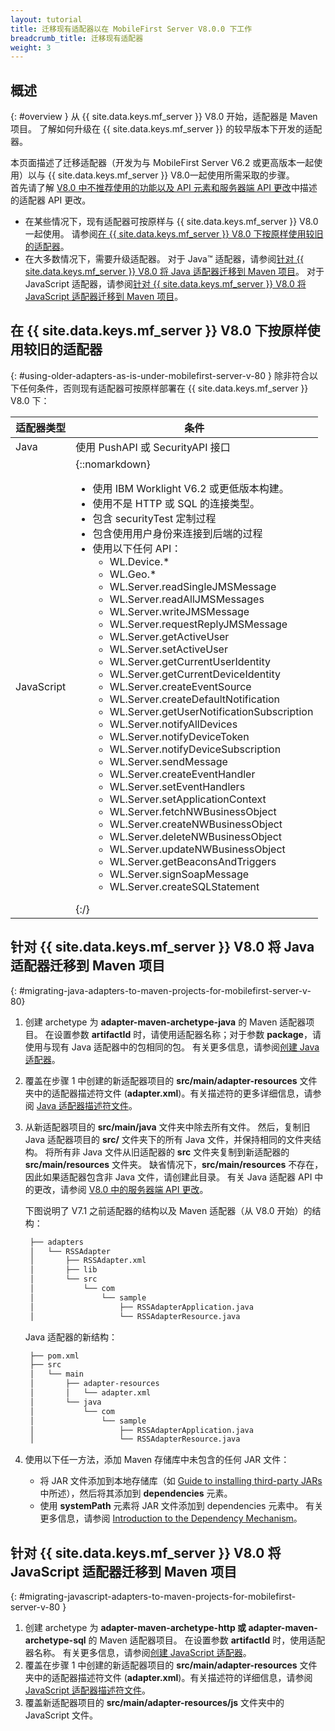 ```yaml
---
layout: tutorial
title: 迁移现有适配器以在 MobileFirst Server V8.0.0 下工作
breadcrumb_title: 迁移现有适配器
weight: 3
---
```

<!-- NLS_CHARSET=UTF-8 -->
## 概述
{: #overview }
从 {{ site.data.keys.mf_server }} V8.0 开始，适配器是 Maven 项目。 了解如何升级在 {{ site.data.keys.mf_server }} 的较早版本下开发的适配器。

本页面描述了迁移适配器（开发为与 MobileFirst Server V6.2 或更高版本一起使用）以与 {{ site.data.keys.mf_server }} V8.0一起使用所需采取的步骤。  
首先请了解 [V8.0 中不推荐使用的功能以及 API 元素和服务器端 API 更改](../../product-overview/release-notes/deprecated-discontinued/)中描述的适配器 API 更改。

* 在某些情况下，现有适配器可按原样与 {{ site.data.keys.mf_server }} V8.0 一起使用。 请参阅[在 {{ site.data.keys.mf_server }} V8.0 下按原样使用较旧的适配器](#using-older-adapters-as-is-under-mobilefirst-server-v-80)。
* 在大多数情况下，需要升级适配器。 对于 Java™ 适配器，请参阅[针对 {{ site.data.keys.mf_server }} V8.0 将 Java 适配器迁移到 Maven 项目](#migrating-java-adapters-to-maven-projects-for-mobilefirst-server-v-80)。 对于 JavaScript 适配器，请参阅[针对 {{ site.data.keys.mf_server }} V8.0 将 JavaScript 适配器迁移到 Maven 项目](#migrating-javascript-adapters-to-maven-projects-for-mobilefirst-server-v-80)。

## 在 {{ site.data.keys.mf_server }} V8.0 下按原样使用较旧的适配器
{: #using-older-adapters-as-is-under-mobilefirst-server-v-80 }
除非符合以下任何条件，否则现有适配器可按原样部署在 {{ site.data.keys.mf_server }} V8.0 下：

| 适配器类型 | 条件 | 
|--------------|-----------|
| Java | 使用 PushAPI 或 SecurityAPI 接口 | 
| JavaScript | {::nomarkdown}<ul><li>使用 IBM Worklight V6.2 或更低版本构建。</li><li>使用不是 HTTP 或 SQL 的连接类型。</li><li>包含 securityTest 定制过程</li><li>包含使用用户身份来连接到后端的过程</li><li>使用以下任何 API：<ul><li>WL.Device.*</li><li>WL.Geo.\*</li><li>WL.Server.readSingleJMSMessage</li><li>WL.Server.readAllJMSMessages</li><li>WL.Server.writeJMSMessage</li><li>WL.Server.requestReplyJMSMessage</li><li>WL.Server.getActiveUser</li><li>WL.Server.setActiveUser</li><li>WL.Server.getCurrentUserIdentity</li><li>WL.Server.getCurrentDeviceIdentity</li><li>WL.Server.createEventSource</li><li>WL.Server.createDefaultNotification</li><li>WL.Server.getUserNotificationSubscription</li><li>WL.Server.notifyAllDevices</li><li>WL.Server.notifyDeviceToken</li><li>WL.Server.notifyDeviceSubscription</li><li>WL.Server.sendMessage</li><li>WL.Server.createEventHandler</li><li>WL.Server.setEventHandlers</li><li>WL.Server.setApplicationContext</li><li>WL.Server.fetchNWBusinessObject</li><li>WL.Server.createNWBusinessObject</li><li>WL.Server.deleteNWBusinessObject</li><li>WL.Server.updateNWBusinessObject</li><li>WL.Server.getBeaconsAndTriggers</li><li>WL.Server.signSoapMessage</li><li>WL.Server.createSQLStatement</li></ul></li></ul>{:/} |

## 针对 {{ site.data.keys.mf_server }} V8.0 将 Java 适配器迁移到 Maven 项目
{: #migrating-java-adapters-to-maven-projects-for-mobilefirst-server-v-80}
1. 创建 archetype 为 **adapter-maven-archetype-java** 的 Maven 适配器项目。 在设置参数 **artifactId** 时，请使用适配器名称；对于参数 **package**，请使用与现有 Java 适配器中的包相同的包。 有关更多信息，请参阅[创建 Java 适配器](../../adapters/creating-adapters)。
2. 覆盖在步骤 1 中创建的新适配器项目的 **src/main/adapter-resources** 文件夹中的适配器描述符文件 (**adapter.xml**)。有关描述符的更多详细信息，请参阅 [Java 适配器描述符文件](../../adapters/java-adapters/#the-adapter-resources-folder)。
3. 从新适配器项目的 **src/main/java** 文件夹中除去所有文件。 然后，复制旧 Java 适配器项目的 **src/** 文件夹下的所有 Java 文件，并保持相同的文件夹结构。 将所有非 Java 文件从旧适配器的 **src** 文件夹复制到新适配器的 **src/main/resources** 文件夹。 缺省情况下，**src/main/resources** 不存在，因此如果适配器包含非 Java 文件，请创建此目录。 有关 Java 适配器 API 中的更改，请参阅 [V8.0 中的服务器端 API 更改](#migrating-javascript-adapters-to-maven-projects-for-mobilefirst-server-v-80)。

   下图说明了 V7.1 之前适配器的结构以及 Maven 适配器（从 V8.0 开始）的结构：

   ```xml
    ├── adapters
    │   └── RSSAdapter
    │       ├── RSSAdapter.xml
    │       ├── lib
    │       └── src
    │           └── com
    │               └── sample
    │                   ├── RSSAdapterApplication.java
    │                   └── RSSAdapterResource.java
   ```
    
   Java 适配器的新结构：

   ```xml
    ├── pom.xml
    ├── src
    │   └── main
    │       ├── adapter-resources
    │       │   └── adapter.xml
    │       └── java
    │           └── com
    │               └── sample
    │                   ├── RSSAdapterApplication.java
    │                   └── RSSAdapterResource.java
   ```

4. 使用以下任一方法，添加 Maven 存储库中未包含的任何 JAR 文件：
    * 将 JAR 文件添加到本地存储库（如 [Guide to installing third-party JARs](https://maven.apache.org/guides/mini/guide-3rd-party-jars-local.html) 中所述），然后将其添加到 **dependencies** 元素。
    * 使用 **systemPath** 元素将 JAR 文件添加到 dependencies 元素中。 有关更多信息，请参阅 [Introduction to the Dependency Mechanism](https://maven.apache.org/guides/introduction/introduction-to-dependency-mechanism.html)。

## 针对 {{ site.data.keys.mf_server }} V8.0 将 JavaScript 适配器迁移到 Maven 项目
{: #migrating-javascript-adapters-to-maven-projects-for-mobilefirst-server-v-80 }
1. 创建 archetype 为 **adapter-maven-archetype-http 或 adapter-maven-archetype-sql** 的 Maven 适配器项目。 在设置参数 **artifactId** 时，使用适配器名称。 有关更多信息，请参阅[创建 JavaScript 适配器](../../adapters/creating-adapters)。
2. 覆盖在步骤 1 中创建的新适配器项目的 **src/main/adapter-resources** 文件夹中的适配器描述符文件 (**adapter.xml**)。有关描述符的详细信息，请参阅 [JavaScript 适配器描述符文件](../../adapters/javascript-adapters/#the-adapter-resources-folder)。
3. 覆盖新适配器项目的 **src/main/adapter-resources/js** 文件夹中的 JavaScript 文件。
